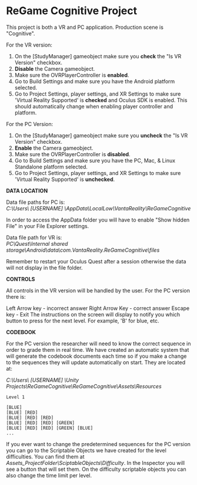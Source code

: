 # ReGame Cognitive Project

This project is both a VR and PC application. Production scene is "Cognitive". 

For the VR version:</br>
1. On the [StudyManager] gameobject make sure you **check** the "Is VR Version" checkbox.
2. **Disable** the Camera gameobject.
3. Make sure the OVRPlayerController is **enabled**.
4. Go to Build Settings and make sure you have the Android platform selected.
5. Go to Project Settings, player settings, and XR Settings to make sure 'Virtual Reality Supported' is **checked** and Oculus SDK is enabled. This should automatically change when enabling player controller and platform. 

For the PC Version:</br> 
1. On the [StudyManager] gameobject make sure you **uncheck** the "Is VR Version" checkbox.
2. **Enable** the Camera gameobject.
3. Make sure the OVRPlayerController is **disabled**.
4. Go to Build Settings and make sure you have the PC, Mac, & Linux Standalone platform selected.
5. Go to Project Settings, player settings, and XR Settings to make sure 'Virtual Reality Supported' is **unchecked**. 

**DATA LOCATION**

Data file paths for PC is:</br> 
*C:\Users\ [USERNAME] \AppData\LocalLow\VantaReality\ReGameCognitive*

In order to access the AppData folder you will have to enable "Show hidden File" in your File Explorer settings. 

Data file path for VR is:</br>
*PC\Quest\Internal shared storage\Android\data\com.VantaReality.ReGameCognitive\files*

Remember to restart your Oculus Quest after a session otherwise the data will not display in the file folder. 

**CONTROLS**

All controls in the VR version will be handled by the user. For the PC version there is:</br>

Left Arrow key - incorrect answer
Right Arrow Key - correct answer
Escape key - Exit
The instructions on the screen will display to notify you which button to press for the next level. For example, 'B' for blue, etc.

**CODEBOOK**

For the PC version the researcher will need to know the correct sequence in order to grade them in real time. 
We have created an automatic system that will generate the codebook documents each time so if you make a change to the sequences they will update automatically on start. They are located at:</br>

*C:\Users\ [USERNAME] \Unity Projects\ReGameCognitive\ReGameCognitive\Assets\Resources*

```
Level 1

[BLUE] 
[BLUE] [RED] 
[BLUE] [RED] [RED] 
[BLUE] [RED] [RED] [GREEN] 
[BLUE] [RED] [RED] [GREEN] [BLUE] 
...
```

If you ever want to change the predetermined sequences for the PC version you can go to the Scriptable Objects we have created for the level difficulties.
You can find them at *Assets\_ProjectFolder\SciptableObjects\Difficulty*. In the Inspector you will see a button that will set them. On the difficulty scriptable objects you can also change the time limit per level. 
